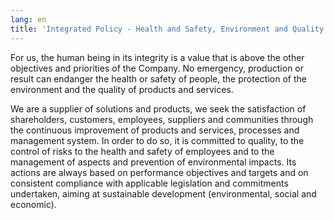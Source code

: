 ```yaml
---
lang: en
title: 'Integrated Policy - Health and Safety, Environment and Quality'
---
```

For us, the human being in its integrity is a value that is above the other objectives and priorities of the Company. No emergency, production or result can endanger the health or safety of people, the protection of the environment and the quality of products and services.



We are a supplier of solutions and products, we seek the satisfaction of shareholders, customers, employees, suppliers and communities through the continuous improvement of products and services, processes and management system. In order to do so, it is committed to quality, to the control of risks to the health and safety of employees and to the management of aspects and prevention of environmental impacts. Its actions are always based on performance objectives and targets and on consistent compliance with applicable legislation and commitments undertaken, aiming at sustainable development (environmental, social and economic).
